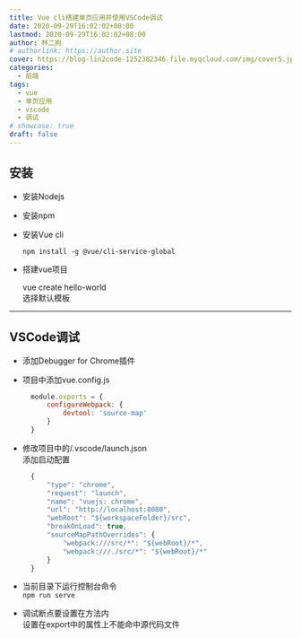 ```yaml
---
title: Vue cli搭建单页应用并使用VSCode调试
date: 2020-09-29T16:02:02+08:00
lastmod: 2020-09-29T16:02:02+08:00
author: 林二狗
# authorlink: https://author.site
cover: https://blog-lin2code-1252382346.file.myqcloud.com/img/cover5.jpg
categories:
  - 前端
tags:
  - vue
  - 单页应用
  - vscode
  - 调试
# showcase: true
draft: false
---
```


## 安装

* 安装Nodejs

* 安装npm

* 安装Vue cli
  
  `npm install -g @vue/cli-service-global`

* 搭建vue项目

  vue create hello-world  
  选择默认模板

---

## VSCode调试

* 添加Debugger for Chrome插件

* 项目中添加vue.config.js

  ```javascript
    module.exports = {
        configureWebpack: {
            devtool: 'source-map'
        }
    }
  ```

* 修改项目中的/.vscode/launch.json  
  添加启动配置

  ```javascript
    {
        "type": "chrome",
        "request": "launch",
        "name": "vuejs: chrome",
        "url": "http://localhost:8080",
        "webRoot": "${workspaceFolder}/src",
        "breakOnLoad": true,
        "sourceMapPathOverrides": {
            "webpack:///src/*": "${webRoot}/*",
            "webpack:///./src/*": "${webRoot}/*"
        }
    }
  ```

* 当前目录下运行控制台命令  
  `npm run serve`

* 调试断点要设置在方法内  
  设置在export中的属性上不能命中源代码文件
